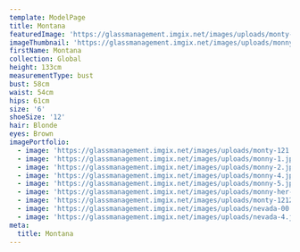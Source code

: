 ```yaml
---
template: ModelPage
title: Montana
featuredImage: 'https://glassmanagement.imgix.net/images/uploads/monty-12121.jpg'
imageThumbnail: 'https://glassmanagement.imgix.net/images/uploads/monny-her-shadow.jpg'
firstName: Montana
collection: Global
height: 133cm
measurementType: bust
bust: 58cm
waist: 54cm
hips: 61cm
size: '6'
shoeSize: '12'
hair: Blonde
eyes: Brown
imagePortfolio:
  - image: 'https://glassmanagement.imgix.net/images/uploads/monty-121.jpg'
  - image: 'https://glassmanagement.imgix.net/images/uploads/monny-1.jpg'
  - image: 'https://glassmanagement.imgix.net/images/uploads/monny-2.jpg'
  - image: 'https://glassmanagement.imgix.net/images/uploads/monny-4.jpg'
  - image: 'https://glassmanagement.imgix.net/images/uploads/monny-5.jpg'
  - image: 'https://glassmanagement.imgix.net/images/uploads/monny-her-shadow.jpg'
  - image: 'https://glassmanagement.imgix.net/images/uploads/monty-121212121.jpg'
  - image: 'https://glassmanagement.imgix.net/images/uploads/nevada-00.jpg'
  - image: 'https://glassmanagement.imgix.net/images/uploads/nevada-4.jpg'
meta:
  title: Montana
---
```


